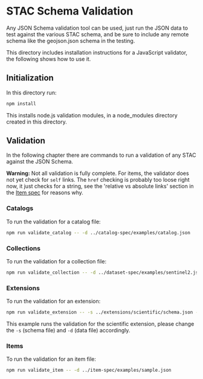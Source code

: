 # STAC Schema Validation

Any JSON Schema validation tool can be used, just run the JSON data to test against the various STAC schema, and be sure to include any remote schema like the geojson.json schema in the testing. 

This directory includes installation instructions for a JavaScript validator, the following shows how to use it.

## Initialization

In this directory run:

```bash
npm install
```

This installs node.js validation modules, in a node_modules directory created in this directory.

## Validation

In the following chapter there are commands to run a validation of any STAC against the JSON Schema.

**Warning:** Not all validation is fully complete. For items, the validator does not yet check for `self` 
links. The `href` checking is probably too loose right now, it just checks for a string, see the 
'relative vs absolute links' section  in the [Item spec](../item-spec/item-spec.md) for reasons why. 

### Catalogs

To run the validation for a catalog file:

```bash
npm run validate_catalog -- -d ../catalog-spec/examples/catalog.json
```

### Collections

To run the validation for a collection file:

```bash
npm run validate_collection -- -d ../dataset-spec/examples/sentinel2.json
```

### Extensions

To run the validation for an extension:

```bash
npm run validate_extension -- -s ../extensions/scientific/schema.json -d ../extensions/scientific/example-merraclim.json
```

This example runs the validation for the scientific extension, please change the `-s` (schema file) and `-d` (data file) accordingly.

### Items

To run the validation for an item file:

```bash
npm run validate_item -- -d ../item-spec/examples/sample.json
```
